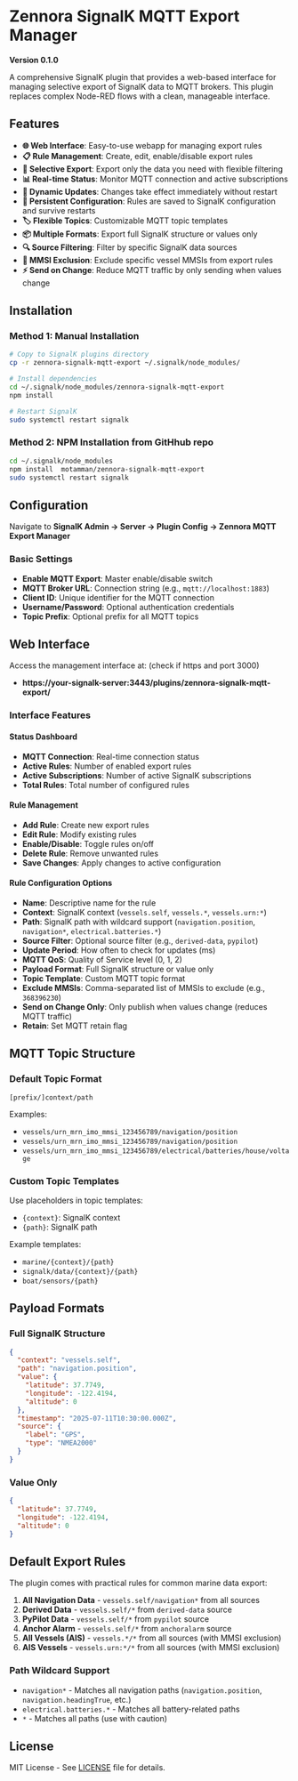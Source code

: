 # Zennora SignalK MQTT Export Manager

**Version 0.1.0**

A comprehensive SignalK plugin that provides a web-based interface for managing selective export of SignalK data to MQTT brokers. This plugin replaces complex Node-RED flows with a clean, manageable interface.

## Features

- **🌐 Web Interface**: Easy-to-use webapp for managing export rules
- **📋 Rule Management**: Create, edit, enable/disable export rules
- **🎯 Selective Export**: Export only the data you need with flexible filtering
- **📊 Real-time Status**: Monitor MQTT connection and active subscriptions
- **🔄 Dynamic Updates**: Changes take effect immediately without restart
- **💾 Persistent Configuration**: Rules are saved to SignalK configuration and survive restarts
- **🏷️ Flexible Topics**: Customizable MQTT topic templates
- **📦 Multiple Formats**: Export full SignalK structure or values only
- **🔍 Source Filtering**: Filter by specific SignalK data sources
- **🚫 MMSI Exclusion**: Exclude specific vessel MMSIs from export rules
- **⚡ Send on Change**: Reduce MQTT traffic by only sending when values change

## Installation

### Method 1: Manual Installation
```bash
# Copy to SignalK plugins directory
cp -r zennora-signalk-mqtt-export ~/.signalk/node_modules/

# Install dependencies
cd ~/.signalk/node_modules/zennora-signalk-mqtt-export
npm install

# Restart SignalK
sudo systemctl restart signalk
```

### Method 2: NPM Installation from GitHhub repo
```bash
cd ~/.signalk/node_modules
npm install  motamman/zennora-signalk-mqtt-export
sudo systemctl restart signalk
```

## Configuration

Navigate to **SignalK Admin → Server → Plugin Config → Zennora MQTT Export Manager**

### Basic Settings
- **Enable MQTT Export**: Master enable/disable switch
- **MQTT Broker URL**: Connection string (e.g., `mqtt://localhost:1883`)
- **Client ID**: Unique identifier for the MQTT connection
- **Username/Password**: Optional authentication credentials
- **Topic Prefix**: Optional prefix for all MQTT topics

## Web Interface

Access the management interface at: (check if https and port 3000)
- **https://your-signalk-server:3443/plugins/zennora-signalk-mqtt-export/**

### Interface Features

#### Status Dashboard
- **MQTT Connection**: Real-time connection status
- **Active Rules**: Number of enabled export rules
- **Active Subscriptions**: Number of active SignalK subscriptions
- **Total Rules**: Total number of configured rules

#### Rule Management
- **Add Rule**: Create new export rules
- **Edit Rule**: Modify existing rules
- **Enable/Disable**: Toggle rules on/off
- **Delete Rule**: Remove unwanted rules
- **Save Changes**: Apply changes to active configuration

#### Rule Configuration Options
- **Name**: Descriptive name for the rule
- **Context**: SignalK context (`vessels.self`, `vessels.*`, `vessels.urn:*`)
- **Path**: SignalK path with wildcard support (`navigation.position`, `navigation*`, `electrical.batteries.*`)
- **Source Filter**: Optional source filter (e.g., `derived-data`, `pypilot`)
- **Update Period**: How often to check for updates (ms)
- **MQTT QoS**: Quality of Service level (0, 1, 2)
- **Payload Format**: Full SignalK structure or value only
- **Topic Template**: Custom MQTT topic format
- **Exclude MMSIs**: Comma-separated list of MMSIs to exclude (e.g., `368396230`)
- **Send on Change Only**: Only publish when values change (reduces MQTT traffic)
- **Retain**: Set MQTT retain flag

## MQTT Topic Structure

### Default Topic Format
```
[prefix/]context/path
```

Examples:
- `vessels/urn_mrn_imo_mmsi_123456789/navigation/position`
- `vessels/urn_mrn_imo_mmsi_123456789/navigation/position`
- `vessels/urn_mrn_imo_mmsi_123456789/electrical/batteries/house/voltage`

### Custom Topic Templates
Use placeholders in topic templates:
- `{context}`: SignalK context
- `{path}`: SignalK path

Example templates:
- `marine/{context}/{path}`
- `signalk/data/{context}/{path}`
- `boat/sensors/{path}`

## Payload Formats

### Full SignalK Structure
```json
{
  "context": "vessels.self",
  "path": "navigation.position",
  "value": {
    "latitude": 37.7749,
    "longitude": -122.4194,
    "altitude": 0
  },
  "timestamp": "2025-07-11T10:30:00.000Z",
  "source": {
    "label": "GPS",
    "type": "NMEA2000"
  }
}
```

### Value Only
```json
{
  "latitude": 37.7749,
  "longitude": -122.4194,
  "altitude": 0
}
```

## Default Export Rules

The plugin comes with practical rules for common marine data export:

1. **All Navigation Data** - `vessels.self/navigation*` from all sources
2. **Derived Data** - `vessels.self/*` from `derived-data` source
3. **PyPilot Data** - `vessels.self/*` from `pypilot` source  
4. **Anchor Alarm** - `vessels.self/*` from `anchoralarm` source
5. **All Vessels (AIS)** - `vessels.*/*` from all sources (with MMSI exclusion)
6. **AIS Vessels** - `vessels.urn:*/*` from all sources (with MMSI exclusion)

### Path Wildcard Support
- `navigation*` - Matches all navigation paths (`navigation.position`, `navigation.headingTrue`, etc.)
- `electrical.batteries.*` - Matches all battery-related paths
- `*` - Matches all paths (use with caution)

## License

MIT License - See [LICENSE](../LICENSE) file for details.
